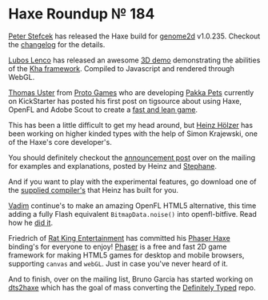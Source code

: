 [_template]: roundup.html
# Haxe Roundup № 184

[Peter Stefcek][link 1] has released the Haxe build for [genome2d][link 2] v1.0.235. Checkout the [changelog][link 3] for the details.

[Lubos Lenco][link 4] has released an awesome [3D demo][link 5] demonstrating the abilities of the [Kha framework][link 6]. Compiled to Javascript and rendered through WebGL.

[Thomas Uster][link 7] from [Proto Games][link 8] who are developing [Pakka Pets][link 9] currently on KickStarter has posted his first post on tigsource about using Haxe, OpenFL and Adobe Scout to create a [fast and lean game][link 10].

This has been a little difficult to get my head around, but [Heinz Hölzer][link 11] has been working on higher kinded types with the help of Simon Krajewski, one of the Haxe's core developer's.

You should definitely checkout the [announcement post][link 12] over on the mailing for examples and explanations, posted by Heinz and [Stephane][link 13].

And if you want to play with the experimental features, go download one of the [supplied compiler's][link 14] that Heinz has built for you.

[Vadim][link 15] continue's to make an amazing OpenFL HTML5 alternative, this time adding a fully Flash equivalent `BitmapData.noise()` into openfl-bitfive. Read how he [did it][link 16].

Friedrich of [Rat King Entertainment][link 17] has committed his [Phaser Haxe][link 18] binding's for everyone to enjoy! [Phaser][link 19] is a free and fast 2D game framework for making HTML5 games for desktop and mobile browsers, supporting `canvas` and `webGL`. Just in case you've never heard of it.

And to finish, over on the mailing list, Bruno Garcia has started working on [dts2haxe][link 20] which has the goal of mass converting the [Definitely Typed][link 21] repo.

[link 1]: https://twitter.com/sHTiF "Peter Stefcek"
[link 2]: http://build.genome2d.com/haxe/ "genome2d"
[link 3]: https://groups.google.com/d/msg/genome2d/Ug_Am5YKTHA/VZNf1n_aB7QJ "changelog"
[link 4]: https://twitter.com/luboslenco "Lubos Lenco"
[link 5]: https://googledrive.com/host/0B22ElR_OUmfdNzluUmJJZjZQZUU/index.html "3D demo"
[link 6]: https://github.com/KTXSoftware/Kha "Kha framework"
[link 7]: https://twitter.com/thomasuster "Thomas Uster"
[link 8]: http://www.proto-games.com/ "Proto Games"
[link 9]: http://www.kickstarter.com/projects/1298607829/pakka-pets "Pakka Pets"
[link 10]: http://forums.tigsource.com/index.php?topic=38227.0 "fast and lean game"
[link 11]: https://twitter.com/frabbit77 "Heinz Hölzer"
[link 12]: https://groups.google.com/forum/#!topic/haxelang/2tFw3ilt7CE "announcement post"
[link 13]: https://twitter.com/stephaneledorze "Stephane"
[link 14]: https://groups.google.com/d/msg/haxelang/2tFw3ilt7CE/cvvjVKHJHJgJ "supplied compiler&#8217;s"
[link 15]: https://twitter.com/YellowAfterlife "Vadim"
[link 16]: http://yal.cc/progress-bitmapdata-noise-for-openfl-bitfive/ "did it"
[link 17]: https://twitter.com/RatKingsLair "Rat King Entertainment"
[link 18]: https://github.com/ratkingsminion/PhaserHaxe "Phaser Haxe"
[link 19]: https://github.com/photonstorm/phaser "Phaser"
[link 20]: https://github.com/aduros/dts2haxe "dts2haxe"
[link 21]: https://github.com/borisyankov/DefinitelyTyped "Definitely Typed"

